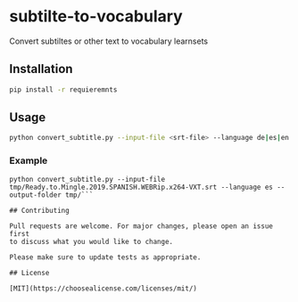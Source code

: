 

# subtilte-to-vocabulary

Convert subtiltes or other text to vocabulary learnsets

## Installation



```bash
pip install -r requieremnts
```

## Usage

```bash
python convert_subtitle.py --input-file <srt-file> --language de|es|en [--encoding iso-8859-1] --output-folder tmp
```

### Example
```
python convert_subtitle.py --input-file tmp/Ready.to.Mingle.2019.SPANISH.WEBRip.x264-VXT.srt --language es --output-folder tmp/```

## Contributing

Pull requests are welcome. For major changes, please open an issue first
to discuss what you would like to change.

Please make sure to update tests as appropriate.

## License

[MIT](https://choosealicense.com/licenses/mit/)